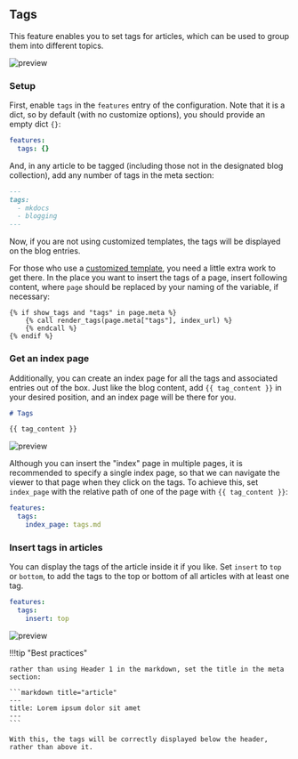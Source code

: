 ## Tags

This feature enables you to set tags for articles, which can be used to group them into different topics.

![preview](https://s2.loli.net/2021/12/03/H8wD4yY6W57TFbg.png)

### Setup

First, enable `tags` in the `features` entry of the configuration. Note that it is a dict, so by default (with no customize options), you should provide an empty dict `{}`:

```yaml title="mkdocs.yml"
features:
  tags: {}
```

And, in any article to be tagged (including those not in the designated blog collection), add any number of tags in the meta section:

```markdown title="article"
---
tags:
  - mkdocs
  - blogging
---
```

Now, if you are not using customized templates, the tags will be displayed on the blog entries.

For those who use a [customized template](template.md), you need a little extra work to get there. In the place you want to insert the tags of a page, insert following content, where `page` should be replaced by your naming of the variable, if necessary:

```jinja title="template"
{% if show_tags and "tags" in page.meta %}
    {% call render_tags(page.meta["tags"], index_url) %}
    {% endcall %}
{% endif %}
```

### Get an index page

Additionally, you can create an index page for all the tags and associated entries out of the box. Just like the blog content, add `{{ tag_content }}` in your desired position, and an index page will be there for you.

```markdown title="tags index page"
# Tags

{{ tag_content }}
```

![preview](https://s2.loli.net/2021/12/03/AudcmgG9N5HzEn4.png)

Although you can insert the "index" page in multiple pages, it is recommended to specify a single index page, so that we can navigate the viewer to that page when they click on the tags. To achieve this, set `index_page` with the relative path of one of the page with `{{ tag_content }}`:

```yaml title="mkdocs.yml"
features:
  tags:
    index_page: tags.md
```

### Insert tags in articles

You can display the tags of the article inside it if you like. Set `insert` to `top` or `bottom`, to add the tags to the top or bottom of all articles with at least one tag.

```yaml title="mkdocs.yml"
features:
  tags:
    insert: top
```

![preview](https://s2.loli.net/2021/12/03/DrYHLcmbqNKQznx.png)

!!!tip "Best practices"

    rather than using Header 1 in the markdown, set the title in the meta section:

    ```markdown title="article"
    ---
    title: Lorem ipsum dolor sit amet
    ---
    ```

    With this, the tags will be correctly displayed below the header, rather than above it.
